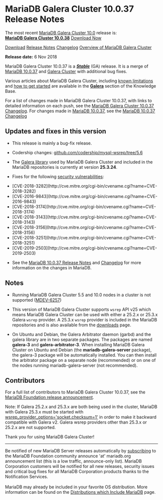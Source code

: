 # MariaDB Galera Cluster 10.0.37 Release Notes

The most recent [MariaDB Galera Cluster 10.0](/kb/en/galera/) release is:<br>
<span class="cstm-style lead"><strong>[MariaDB Galera Cluster 10.0.38](/replication/galera-cluster/mariadb-galera-cluster-releases/mariadb-galera-100-release-notes/mariadb-galera-cluster-10038-release-notes)</strong> [Download<span>&nbsp;</span>Now](https://downloads.mariadb.org/mariadb-galera/10.0)</span>

[Download](http://downloads.mariadb.org/mariadb-galera/10.0.37)
[Release Notes](/replication/galera-cluster/mariadb-galera-cluster-releases/mariadb-galera-100-release-notes/mariadb-galera-cluster-10037-release-notes)
[Changelog](/replication/galera-cluster/mariadb-galera-cluster-releases/mariadb-galera-100-changelogs/mariadb-galera-cluster-10037-changelog)
[Overview of MariaDB Galera Cluster](/replication/galera-cluster/what-is-mariadb-galera-cluster)

<strong>Release date:</strong>  6 Nov 2018

MariaDB Galera Cluster 10.0.37 is a <strong><em>[Stable](/kb/en/release-criteria/)</em></strong> (GA)
release. It is a merge of [MariaDB 10.0.37](/kb/en/mariadb-10037-release-notes/) and
[Galera Cluster](http://codership.com/content/using-galera-cluster) with
additional bug fixes.

Various articles about MariaDB Galera Cluster, including
[known limitations](/replication/galera-cluster/mariadb-galera-cluster-known-limitations) and
[how to get started](/replication/galera-cluster/getting-started-with-mariadb-galera-cluster) are
available in the <strong>[Galera](/kb/en/galera/)</strong> section of the Knowledge Base.

For a list of changes made in MariaDB Galera Cluster 10.0.37, with links to
detailed information on each push, see the
[MariaDB Galera Cluster 10.0.37 Changelog](/replication/galera-cluster/mariadb-galera-cluster-releases/mariadb-galera-100-changelogs/mariadb-galera-cluster-10037-changelog).
For changes made in [MariaDB 10.0.37](/kb/en/mariadb-10037-release-notes/), see the
[MariaDB 10.0.37 Changelog](/kb/en/mariadb-10037-changelog/)

## Updates and fixes in this version

- This release is mainly a bug-fix release.

- Codership changes: [github.com/codership/mysql-wsrep/tree/5.6](https://github.com/codership/mysql-wsrep/tree/5.6)

- The [Galera library](http://codership.com/content/using-galera-cluster) used
  by MariaDB Galera Cluster and included in the MariaDB repositories is
  currently at version <strong>25.3.24</strong>.

- Fixes for the following [security vulnerabilities](/kb/en/cve/):
<ul start="1"><li>[CVE-2018-3282](http://cve.mitre.org/cgi-bin/cvename.cgi?name=CVE-2018-3282)
</li><li>[CVE-2016-9843](http://cve.mitre.org/cgi-bin/cvename.cgi?name=CVE-2016-9843)
</li><li>[CVE-2018-3174](http://cve.mitre.org/cgi-bin/cvename.cgi?name=CVE-2018-3174)
</li><li>[CVE-2018-3143](http://cve.mitre.org/cgi-bin/cvename.cgi?name=CVE-2018-3143)
</li><li>[CVE-2018-3156](http://cve.mitre.org/cgi-bin/cvename.cgi?name=CVE-2018-3156)
</li><li>[CVE-2018-3251](http://cve.mitre.org/cgi-bin/cvename.cgi?name=CVE-2018-3251)
</li><li>[CVE-2019-2503](http://cve.mitre.org/cgi-bin/cvename.cgi?name=CVE-2019-2503)
</li></ul>

- See the [MariaDB 10.0.37 Release Notes](/kb/en/mariadb-10037-release-notes/) and
  [Changelog](/kb/en/mariadb-10037-changelog/) for more information on the changes in
  MariaDB.

## Notes

- Running MariaDB Galera Cluster 5.5 and 10.0 nodes in a cluster is not
  supported ([MDEV-6257](https://jira.mariadb.org/browse/MDEV-6257))

- This version of MariaDB Galera Cluster supports `wsrep` API v25 which means
  MariaDB Galera Cluster can be used with either a 25.2.x or 25.3.x
  Galera `wsrep` provider. A 25.3.x `wsrep` provider is included in the
  MariaDB repositories and is also available from the
  [downloads](http://downloads.mariadb.org/mariadb-galera/10.0) page.

- On Ubuntu and Debian, the Galera Arbitrator daemon (garbd) and the galera
  library are in two separate packages. The packages are named <strong>galera-3</strong>
  and <strong>galera-arbitrator-3</strong>. When installing MariaDB Galera Cluster on Ubuntu and
  Debian (the <strong>mariadb-galera-server</strong> package), the galera-3 package will be
  automatically installed. You can then install the arbitrator package on a
  separate node (recommended) or on one of the nodes running
  mariadb-galera-server (not recommended).

## Contributors

For a full list of contributors to MariaDB Galera Cluster 10.0.37, see the [MariaDB Foundation release announcement](https://mariadb.org/mariadb-galera-cluster-10-0-37-now-available/).

Note: If Galera 25.2.x and 25.3.x are both being used in the cluster, MariaDB
with Galera 25.3.x must be started with
[wsrep_provider_options='socket.checksum=1'](/kb/en/wsrep_provider_options/#socketchecksum) in order to make it backward
compatible with Galera v2. Galera wsrep providers other than 25.3.x or 25.2.x
are not supported.

Thank you for using MariaDB Galera Cluster!

---

Be notified of new MariaDB Server releases automatically by [subscribing](https://lists.askmonty.org/cgi-bin/mailman/listinfo/announce) to the MariaDB Foundation community announce 'at' mariadb.org announcement list (this is a low traffic, announce-only list). MariaDB Corporation customers will be notified for all new releases, security issues and critical bug fixes for all MariaDB Corporation products thanks to the Notification Services.
<br><br>
MariaDB may already be included in your favorite OS distribution. More
information can be found on the
[Distributions which Include MariaDB](/mariadb-administration/getting-installing-and-upgrading-mariadb/binary-packages/distributions-which-include-mariadb)
page.